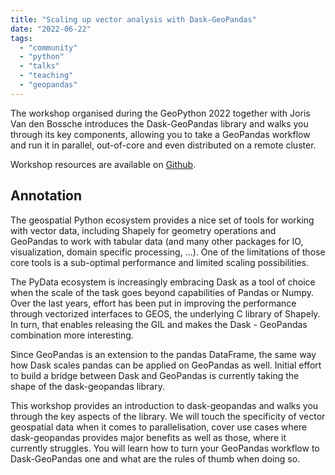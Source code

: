 ```yaml
---
title: "Scaling up vector analysis with Dask-GeoPandas"
date: "2022-06-22"
tags:
  - "community"
  - "python"
  - "talks"
  - "teaching"
  - "geopandas"
---
```

The workshop organised during the GeoPython 2022 together with Joris Van den Bossche introduces the Dask-GeoPandas library and walks you through its key components, allowing you to take a GeoPandas workflow and run it in parallel, out-of-core and even distributed on a remote cluster.

Workshop resources are available on [Github](https://github.com/martinfleis/dask-geopandas-tutorial).

## Annotation

The geospatial Python ecosystem provides a nice set of tools for working with vector data, including Shapely for geometry operations and GeoPandas to work with tabular data (and many other packages for IO, visualization, domain specific processing, …). One of the limitations of those core tools is a sub-optimal performance and limited scaling possibilities.

The PyData ecosystem is increasingly embracing Dask as a tool of choice when the scale of the task goes beyond capabilities of Pandas or Numpy. Over the last years, effort has been put in improving the performance through vectorized interfaces to GEOS, the underlying C library of Shapely. In turn, that enables releasing the GIL and makes the Dask - GeoPandas combination more interesting.

Since GeoPandas is an extension to the pandas DataFrame, the same way how Dask scales pandas can be applied on GeoPandas as well. Initial effort to build a bridge between Dask and GeoPandas is currently taking the shape of the dask-geopandas library.

This workshop provides an introduction to dask-geopandas and walks you through the key aspects of the library. We will touch the specificity of vector geospatial data when it comes to parallelisation, cover use cases where dask-geopandas provides major benefits as well as those, where it currently struggles. You will learn how to turn your GeoPandas workflow to Dask-GeoPandas one and what are the rules of thumb when doing so.
